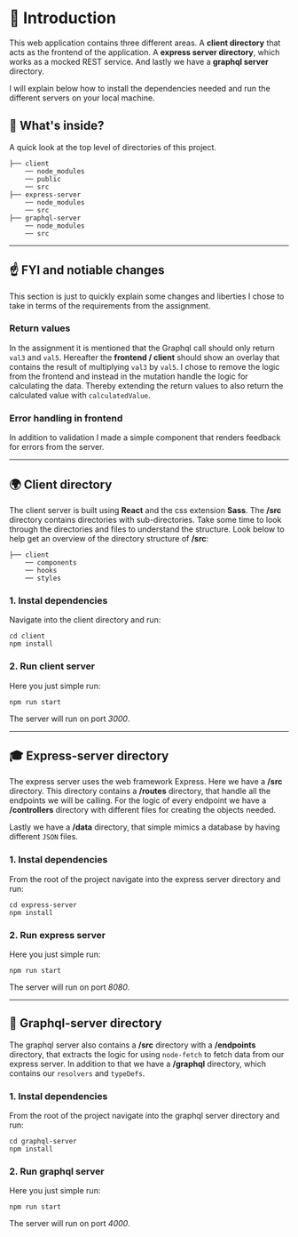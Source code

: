 # 🚀 Introduction
This web application contains three different areas. A **client directory** that acts as the frontend of the application. A **express server directory**, which works as a mocked REST service. And lastly we have a **graphql server** directory.

I will explain below how to install the dependencies needed and run the different servers on your local machine.

## 🧐 What's inside?
A quick look at the top level of directories of this project.

```
├── client
    ── node_modules
    ── public
    ── src
├── express-server
    ── node_modules
    ── src
├── graphql-server
    ── node_modules
    ── src
```
---
## ☝ FYI and notiable changes
This section is just to quickly explain some changes and liberties I chose to take in terms of the requirements from the assignment.

### **Return values**
In the assignment it is mentioned that the Graphql call should only return `val3` and `val5`. Hereafter the **frontend / client** should show an overlay that contains the result of multiplying `val3` by `val5`. I chose to remove the logic from the frontend and instead in the mutation handle the logic for calculating the data. Thereby extending the return values to also return the calculated value with `calculatedValue`.

### **Error handling in frontend**
In addition to validation I made a simple component that renders feedback for errors from the server.

---
## 🌍 Client directory
The client server is built using **React** and the css extension **Sass**. The **/src** directory contains directories with sub-directories. Take some time to look through the directories and files to understand the structure. Look below to help get an overview of the directory structure of **/src**:

```
├── client
    ── components
    ── hooks
    ── styles
```

### **1. Instal dependencies**
Navigate into the client directory and run:
```
cd client
npm install
```

### **2. Run client server**
Here you just simple run:
```
npm run start
```

The server will run on port *3000*.

---

## 🎓 Express-server directory
The express server uses the web framework Express. Here we have a **/src** directory. This directory contains a **/routes** directory, that handle all the endpoints we will be calling. For the logic of every endpoint we have a **/controllers** directory with different files for creating the objects needed.

Lastly we have a **/data** directory, that simple mimics a database by having different `JSON` files.

### **1. Instal dependencies**
From the root of the project navigate into the express server directory and run:
```
cd express-server
npm install
```

### **2. Run express server**
Here you just simple run:
```
npm run start
```

The server will run on port *8080*.

---

## 🌟 Graphql-server directory
The graphql server also contains a **/src** directory with a **/endpoints** directory, that extracts the logic for using `node-fetch` to fetch data from our express server. In addition to that we have a **/graphql** directory, which contains our `resolvers` and `typeDefs`.

### **1. Instal dependencies**
From the root of the project navigate into the graphql server directory and run:
```
cd graphql-server
npm install
```

### **2. Run graphql server**
Here you just simple run:
```
npm run start
```

The server will run on port *4000*.

